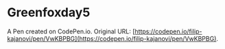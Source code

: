 # Greenfoxday5

A Pen created on CodePen.io. Original URL: [https://codepen.io/filip-kajanovi/pen/VwKBPBG](https://codepen.io/filip-kajanovi/pen/VwKBPBG).



